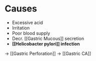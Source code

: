 # Causes
- Excessive acid
- Irritation
- Poor blood supply
- Decr. [[Gastric Mucous]] secretion
- **[[Helicobacter pylori]] infection**

-> [[Gastric Perforation]] -> [[Gastric CA]]